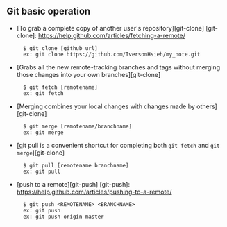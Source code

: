 Git basic operation
------------------------------------
- [To grab a complete copy of another user's repository][git-clone]
[git-clone]: https://help.github.com/articles/fetching-a-remote/

        $ git clone [github url]
        ex: git clone https://github.com/IversonHsieh/my_note.git

- [Grabs all the new remote-tracking branches and tags without merging those changes into your own branches][git-clone]

        $ git fetch [remotename]
        ex: git fetch

- [Merging combines your local changes with changes made by others][git-clone]

        $ git merge [remotename/branchname]
        ex: git merge

- [git pull is a convenient shortcut for completing both `git fetch` and `git merge`][git-clone]

        $ git pull [remotename branchname]
        ex: git pull

- [push to a remote][git-push]
[git-push]: https://help.github.com/articles/pushing-to-a-remote/

        $ git push <REMOTENAME> <BRANCHNAME> 
        ex: git push
        ex: git push origin master


        
